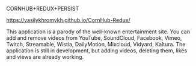 CORNHUB+REDUX+PERSIST

https://vasilykhromykh.github.io/CornHub-Redux/

This application is a parody of the well-known entertainment site. You can add and remove videos from YouTube, SoundCloud, Facebook, Vimeo, Twitch, Streamable, Wistia, DailyMotion, Mixcloud, Vidyard, Kaltura. The application is still in development, but adding videos, deleting them, likes and views are already working.
